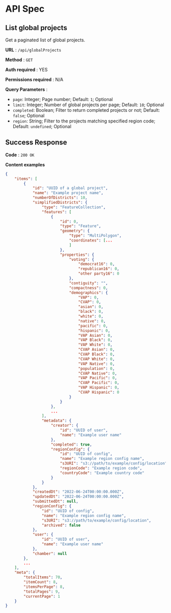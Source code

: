 # API Spec

## List global projects

Get a paginated list of global projects.

**URL** : `/api/globalProjects`

**Method** : `GET`

**Auth required** : YES

**Permissions required** : N/A

**Query Parameters** :
- `page`: Integer; Page number; Default: `1`; Optional
- `limit`: Integer; Number of global projects per page; Default: `10`; Optional
- `completed`: Boolean; Filter to return completed projects or not; Default: `false`; Optional
- `region`: String; Filter to the projects matching specified region code; Default: `undefined`; Optional

## Success Response

**Code** : `200 OK`

**Content examples**

```json
{
    "items": [
        {
            "id": "UUID of a global project",
            "name": "Example project name",
            "numberOfDistricts": 10,
            "simplifiedDistricts": {
                "type": "FeatureCollection",
                "features": [
                    {
                        "id": 0,
                        "type": "Feature",
                        "geometry": {
                            "type": "MultiPolygon",
                            "coordinates": [...
                            ]
                        },
                        "properties": {
                            "voting": {
                                "democrat16": 0,
                                "republican16": 0,
                                "other party16": 0
                            },
                            "contiguity": "",
                            "compactness": 0,
                            "demographics": {
                                "VAP": 0,
                                "CVAP": 0,
                                "asian": 0,
                                "black": 0,
                                "white": 0,
                                "native": 0,
                                "pacific": 0,
                                "hispanic": 0,
                                "VAP Asian": 0,
                                "VAP Black": 0,
                                "VAP White": 0,
                                "CVAP Asian": 0,
                                "CVAP Black": 0,
                                "CVAP White": 0,
                                "VAP Native": 0,
                                "population": 0,
                                "CVAP Native": 0,
                                "VAP Pacific": 0,
                                "CVAP Pacific": 0,
                                "VAP Hispanic": 0,
                                "CVAP Hispanic": 0
                            }
                        }
                    },
                    ...
                ],
                "metadata": {
                    "creator": {
                        "id": "UUID of user",
                        "name": "Example user name"
                    },
                    "completed": true,
                    "regionConfig": {
                        "id": "UUID of config",
                        "name": "Example region config name",
                        "s3URI": "s3://path/to/example/config/location",
                        "regionCode": "Example region code",
                        "countryCode": "Example country code"
                    }
                }
            },
            "createdDt": "2022-06-24T00:00:00.000Z",
            "updatedDt": "2022-06-24T00:00:00.000Z",
            "submittedDt": null,
            "regionConfig": {
                "id": "UUID of config",
                "name": "Example region config name",
                "s3URI": "s3://path/to/example/config/location",
                "archived": false
            },
            "user": {
                "id": "UUID of user",
                "name": "Example user name"
            },
            "chamber": null
        },
        ...
    ],
    "meta": {
        "totalItems": 70,
        "itemCount": 8,
        "itemsPerPage": 8,
        "totalPages": 9,
        "currentPage": 1
    }
}
```
